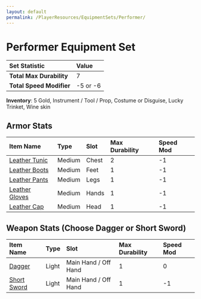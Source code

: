 ```yaml
---
layout: default
permalink: /PlayerResources/EquipmentSets/Performer/
---
```

# Performer Equipment Set

| Set Statistic | Value |
| :--- | :--- |
| **Total Max Durability** | 7 |
| **Total Speed Modifier** | -5 or -6 |

**Inventory**: 5 Gold, Instrument / Tool / Prop, Costume or Disguise, Lucky Trinket, Wine skin

## Armor Stats

| Item Name | Type | Slot | Max Durability | Speed Mod |
| :--- | :--- | :--- | :--- | :--- |
| [Leather Tunic](/PlayerResources/Equipment/Armor/LeatherTunic/) | Medium | Chest | 2 | -1 |
| [Leather Boots](/PlayerResources/Equipment/Armor/LeatherBoots/) | Medium | Feet | 1 | -1 |
| [Leather Pants](/PlayerResources/Equipment/Armor/LeatherPants/) | Medium | Legs | 1 | -1 |
| [Leather Gloves](/PlayerResources/Equipment/Armor/LeatherGloves/) | Medium | Hands | 1 | -1 |
| [Leather Cap](/PlayerResources/Equipment/Armor/LeatherCap/) | Medium | Head | 1 | -1 |

## Weapon Stats (Choose Dagger or Short Sword)

| Item Name | Type | Slot | Max Durability | Speed Mod |
| :--- | :--- | :--- | :--- | :--- |
| [Dagger](/PlayerResources/Equipment/Weapons/Dagger/) | Light | Main Hand / Off Hand | 1 | 0 |
| [Short Sword](/PlayerResources/Equipment/Weapons/ShortSword/) | Light | Main Hand / Off Hand | 1 | -1 |